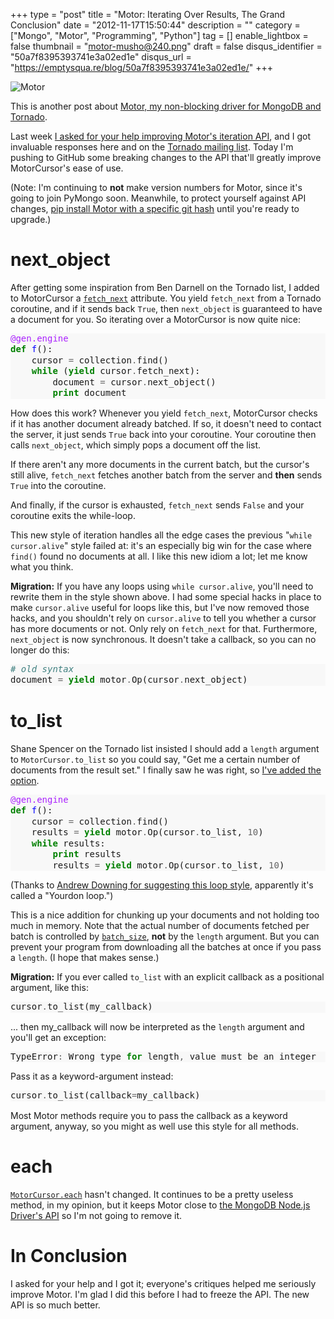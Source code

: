 +++
type = "post"
title = "Motor: Iterating Over Results, The Grand Conclusion"
date = "2012-11-17T15:50:44"
description = ""
category = ["Mongo", "Motor", "Programming", "Python"]
tag = []
enable_lightbox = false
thumbnail = "motor-musho@240.png"
draft = false
disqus_identifier = "50a7f8395393741e3a02ed1e"
disqus_url = "https://emptysqua.re/blog/50a7f8395393741e3a02ed1e/"
+++

<p><img src="motor-musho.png" alt="Motor" title="Motor" border="0"   /></p>
<p>This is another post about <a href="/motor/">Motor, my non-blocking driver for MongoDB and Tornado</a>.</p>
<p>Last week <a href="/motor-iterating-over-results/">I asked for your help improving Motor's iteration API</a>, and I got invaluable responses here and on the <a href="https://groups.google.com/d/topic/python-tornado/zlg9XU4_E78/discussion">Tornado mailing list</a>. Today I'm pushing to GitHub some breaking changes to the API that'll greatly improve MotorCursor's ease of use.</p>
<p>(Note: I'm continuing to <strong>not</strong> make version numbers for Motor, since it's going to join PyMongo soon. Meanwhile, to protect yourself against API changes, <a href="/motor-installation-instructions/">pip install Motor with a specific git hash</a> until you're ready to upgrade.)</p>
<h1 id="next_object">next_object</h1>
<p>After getting some inspiration from Ben Darnell on the Tornado list, I added to MotorCursor a <a href="http://motor.readthedocs.org/en/stable/api/motor_cursor.html#motor.MotorCursor.fetch_next"><code>fetch_next</code></a> attribute. You yield <code>fetch_next</code> from a Tornado coroutine, and if it sends back <code>True</code>, then <code>next_object</code> is guaranteed to have a document for you. So iterating over a MotorCursor is now quite nice:</p>
<div class="codehilite" style="background: #f8f8f8"><pre style="line-height: 125%"><span style="color: #AA22FF">@gen.engine</span>
<span style="color: #008000; font-weight: bold">def</span> <span style="color: #0000FF">f</span>():
    cursor <span style="color: #666666">=</span> collection<span style="color: #666666">.</span>find()
    <span style="color: #008000; font-weight: bold">while</span> (<span style="color: #008000; font-weight: bold">yield</span> cursor<span style="color: #666666">.</span>fetch_next):
        document <span style="color: #666666">=</span> cursor<span style="color: #666666">.</span>next_object()
        <span style="color: #008000; font-weight: bold">print</span> document
</pre></div>


<p>How does this work? Whenever you yield <code>fetch_next</code>, MotorCursor checks if it has another document already batched. If so, it doesn't need to contact the server, it just sends <code>True</code> back into your coroutine. Your coroutine then calls <code>next_object</code>, which simply pops a document off the list.</p>
<p>If there aren't any more documents in the current batch, but the cursor's still alive, <code>fetch_next</code> fetches another batch from the server and <strong>then</strong> sends <code>True</code> into the coroutine.</p>
<p>And finally, if the cursor is exhausted, <code>fetch_next</code> sends <code>False</code> and your coroutine exits the while-loop.</p>
<p>This new style of iteration handles all the edge cases the previous "<code>while cursor.alive</code>" style failed at: it's an especially big win for the case where <code>find()</code> found no documents at all. I like this new idiom a lot; let me know what you think.</p>
<p><strong>Migration:</strong> If you have any loops using <code>while cursor.alive</code>, you'll need to rewrite them in the style shown above. I had some special hacks in place to make <code>cursor.alive</code> useful for loops like this, but I've now removed those hacks, and you shouldn't rely on <code>cursor.alive</code> to tell you whether a cursor has more documents or not. Only rely on <code>fetch_next</code> for that. Furthermore, <code>next_object</code> is now synchronous. It doesn't take a callback, so you can no longer do this:</p>
<div class="codehilite" style="background: #f8f8f8"><pre style="line-height: 125%"><span style="color: #408080; font-style: italic"># old syntax</span>
document <span style="color: #666666">=</span> <span style="color: #008000; font-weight: bold">yield</span> motor<span style="color: #666666">.</span>Op(cursor<span style="color: #666666">.</span>next_object)
</pre></div>


<h1 id="to_list">to_list</h1>
<p>Shane Spencer on the Tornado list insisted I should add a <code>length</code> argument to <code>MotorCursor.to_list</code> so you could say, "Get me a certain number of documents from the result set." I finally saw he was right, so <a href="http://motor.readthedocs.org/en/stable/api/motor_cursor.html#motor.MotorCursor.to_list">I've added the option</a>.</p>
<div class="codehilite" style="background: #f8f8f8"><pre style="line-height: 125%"><span style="color: #AA22FF">@gen.engine</span>
<span style="color: #008000; font-weight: bold">def</span> <span style="color: #0000FF">f</span>():
    cursor <span style="color: #666666">=</span> collection<span style="color: #666666">.</span>find()
    results <span style="color: #666666">=</span> <span style="color: #008000; font-weight: bold">yield</span> motor<span style="color: #666666">.</span>Op(cursor<span style="color: #666666">.</span>to_list, <span style="color: #666666">10</span>)
    <span style="color: #008000; font-weight: bold">while</span> results:
        <span style="color: #008000; font-weight: bold">print</span> results
        results <span style="color: #666666">=</span> <span style="color: #008000; font-weight: bold">yield</span> motor<span style="color: #666666">.</span>Op(cursor<span style="color: #666666">.</span>to_list, <span style="color: #666666">10</span>)
</pre></div>


<p>(Thanks to <a href="/motor-iterating-over-results/#comment-710590108">Andrew Downing for suggesting this loop style</a>, apparently it's called a "Yourdon loop.")</p>
<p>This is a nice addition for chunking up your documents and not holding too much in memory. Note that the actual number of documents fetched per batch is controlled by <a href="http://motor.readthedocs.org/en/stable/api/motor_cursor.html#motor.MotorCursor.batch_size"><code>batch_size</code></a>, <strong>not</strong> by the <code>length</code> argument. But you can prevent your program from downloading all the batches at once if you pass a <code>length</code>. (I hope that makes sense.)</p>
<p><strong>Migration:</strong> If you ever called <code>to_list</code> with an explicit callback as a positional argument, like this:</p>
<div class="codehilite" style="background: #f8f8f8"><pre style="line-height: 125%">cursor<span style="color: #666666">.</span>to_list(my_callback)
</pre></div>


<p>... then my_callback will now be interpreted as the <code>length</code> argument and you'll get an exception:</p>
<div class="codehilite" style="background: #f8f8f8"><pre style="line-height: 125%">TypeError<span style="color: #666666">:</span> Wrong type <span style="color: #008000; font-weight: bold">for</span> length<span style="color: #666666">,</span> value must be an integer
</pre></div>


<p>Pass it as a keyword-argument instead:</p>
<div class="codehilite" style="background: #f8f8f8"><pre style="line-height: 125%">cursor<span style="color: #666666">.</span>to_list(callback<span style="color: #666666">=</span>my_callback)
</pre></div>


<p>Most Motor methods require you to pass the callback as a keyword argument, anyway, so you might as well use this style for all methods.</p>
<h1 id="each">each</h1>
<p><a href="http://motor.readthedocs.org/en/stable/api/motor_cursor.html#motor.MotorCursor.each"><code>MotorCursor.each</code></a> hasn't changed. It continues to be a pretty useless method, in my opinion, but it keeps Motor close to <a href="http://mongodb.github.com/node-mongodb-native/markdown-docs/queries.html#cursors">the MongoDB Node.js Driver's API</a> so I'm not going to remove it.</p>
<h1 id="in-conclusion">In Conclusion</h1>
<p>I asked for your help and I got it; everyone's critiques helped me seriously improve Motor. I'm glad I did this before I had to freeze the API. The new API is so much better.</p>
